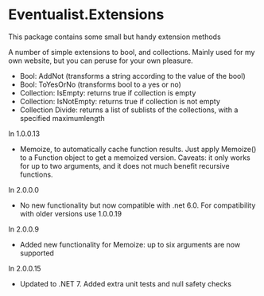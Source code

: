 ﻿# Eventualist.Extensions
This package contains some small but handy extension methods


A number of simple extensions to bool, and collections. Mainly used for my own website, but you can peruse for your own pleasure.
* Bool: AddNot (transforms a string according to the value of the bool)
* Bool: ToYesOrNo (transforms bool to a yes or no)
* Collection: IsEmpty: returns true if collection is empty
* Collection: IsNotEmpty: returns true if collection is not empty
* Collection Divide: returns a list of sublists of the collections, with a specified maximumlength

In 1.0.0.13

- Memoize, to automatically cache function results. Just apply Memoize() to a Function object to get a memoized version. Caveats: it only works for up to two arguments, and it does not much benefit recursive functions.

In 2.0.0.0

- No new functionality but now compatible with .net 6.0. For compatibility with older versions use 1.0.0.19</Description>
    
In 2.0.0.9

- Added new functionality for Memoize: up to six arguments are now supported

In 2.0.0.15

- Updated to .NET 7. Added extra unit tests and null safety checks